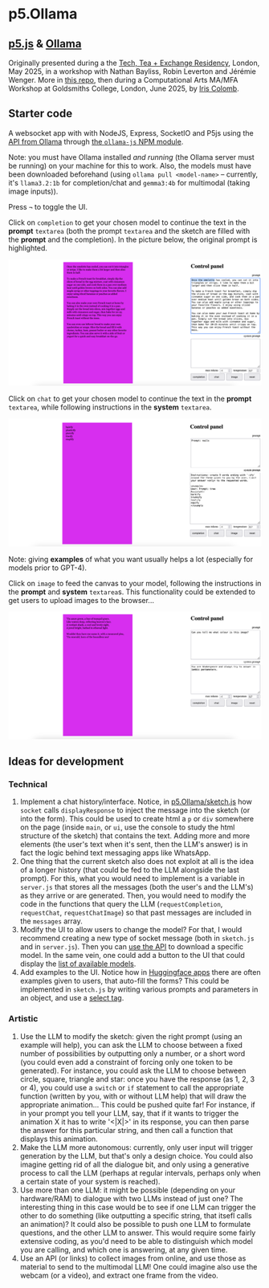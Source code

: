 # p5.Ollama

## [p5.js](https://p5js.org/) & [Ollama](https://ollama.com/)

Originally presented during a the [Tech, Tea + Exchange Residency](https://www.tate.org.uk/whats-on/tate-modern/electric-dreams/tech-tea--exchange), London, May 2025, in a workshop with Nathan Bayliss, Robin Leverton and Jérémie Wenger. More in [this repo](https://github.com/jchwenger/TECH-TEA-EXCHANGE), then during a Computational Arts MA/MFA Workshop at Goldsmiths College, London, June 2025, by [Iris Colomb](https://iriscolomb.com/). 

## Starter code

A websocket app with with NodeJS, Express, SocketIO and P5js using the [API from Ollama](https://github.com/ollama/ollama/blob/main/docs/api.md) through [the `ollama-js` NPM module](https://github.com/ollama/ollama-js).

Note: you must have Ollama installed *and running* (the Ollama server must be running) on your machine for this to work. Also, the models must have been downloaded beforehand (using `ollama pull <model-name>` – currently, it's `llama3.2:1b` for completion/chat and `gemma3:4b` for multimodal (taking image inputs)).

Press `¬` to toggle the UI.

Click on `completion` to get your chosen model to continue the text in the **prompt** `textarea` (both the prompt `textarea` and the sketch are filled with the **prompt** and the completion). In the picture below, the original prompt is highlighted. 

![ollama, completion](pics/ollama-completion.png)

Click on `chat` to get your chosen model to continue the text in the **prompt** `textarea`, while following instructions in the **system** `textarea`.

![ollama, chat style](pics/ollama-chat.png)

Note: giving **examples** of what you want usually helps a lot (especially for models prior to GPT-4).

Click on `image` to feed the canvas to your model, following the instructions in the **prompt** and **system** `textarea`s. This functionality could be extended to get users to upload images to the browser...

![ollama, image](pics/ollama-image.png)

## Ideas for development

### Technical

1. Implement a chat history/interface. Notice, in [p5.Ollama/sketch.js](p5.Ollama/sketch.js) how `socket` calls `displayResponse` to inject the message into the sketch (or into the form). This could be used to create html a `p` or `div` somewhere on the page (inside `main`, or `ui`, use the console to study the html structure of the sketch) that contains the text. Adding more and more elements (the user's text when it's sent, then the LLM's answer) is in fact the logic behind text messaging apps like WhatsApp.
2. One thing that the current sketch also does not exploit at all is the idea of a longer history (that could be fed to the LLM alongside the last prompt). For this, what you would need to implement is a variable in `server.js` that stores all the messages (both the user's and the LLM's) as they arrive or are generated. Then, you would need to modify the code in the functions that query the LLM (`requestCompletion`, `requestChat`, `requestChatImage`) so that past messages are included in the `messages` array.
3. Modify the UI to allow users to change the model? For that, I would recommend creating a new type of socket message (both in `sketch.js` and in `server.js`). Then you can [use the API](https://github.com/ollama/ollama-js?tab=readme-ov-file#pull) to download a specific model. In the same vein, one could add a button to the UI that could display the [list of available models](https://github.com/ollama/ollama-js?tab=readme-ov-file#list).
4. Add examples to the UI. Notice how in [Huggingface apps](https://huggingface.co/spaces/Qwen/Qwen3-Demo) there are often examples given to users, that auto-fill the forms? This could be implemented in `sketch.js` by writing various prompts and parameters in an object, and use a [select tag](https://www.w3schools.com/tags/tag_select.asp).

### Artistic

1. Use the LLM to modify the sketch: given the right prompt (using an example will help), you can ask the LLM to choose between a fixed number of possibilities by outputting only a number, or a short word (you could even add a constraint of forcing only one token to be generated). For instance, you could ask the LLM to choose between circle, square, triangle and star: once you have the response (as 1, 2, 3 or 4), you could use a `switch` or `if` statement to call the appropriate function (written by you, with or without LLM help) that will draw the appropriate animation... This could be pushed quite far! For instance, if in your prompt you tell your LLM, say, that if it wants to trigger the animation X it has to write '<|X|>' in its response, you can then parse the answer for this particular string, and then call a function that displays this animation.
2. Make the LLM more autonomous: currently, only user input will trigger generation by the LLM, but that's only a design choice. You could also imagine getting rid of all the dialogue bit, and only using a generative process to call the LLM (perhaps at regular intervals, perhaps only when a certain state of your system is reached).
3. Use more than one LLM: it might be possible (depending on your hardware/RAM) to dialogue with two LLMs instead of just one? The interesting thing in this case would be to see if one LLM can trigger the other to do something (like outputting a specific string, that itsefl calls an animation)? It could also be possible to push one LLM to formulate questions, and the other LLM to answer. This would require some fairly extensive coding, as you'd need to be able to distinguish which model you are calling, and which one is answering, at any given time.
4. Use an API (or links) to collect images from online, and use those as material to send to the multimodal LLM! One could imagine also use the webcam (or a video), and extract one frame from the video.
